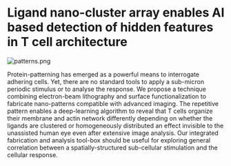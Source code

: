 # Ligand nano-cluster array enables AI based detection of hidden features in T cell architecture

![patterns.png](attachment:Patterns_Box_plots/patterns.png) 

Protein-patterning has emerged as a powerful means to interrogate adhering cells. Yet, there are no standard tools to apply a sub-micron periodic stimulus or to analyse the response. We propose a technique combining electron-beam lithography and surface functionalization to fabricate nano-patterns compatible with advanced imaging. The repetitive pattern enables a deep-learning algorithm to reveal that T cells organize their membrane and actin network differently depending on whether the ligands are clustered or homogeneously distributed an effect invisible to the unassisted human eye even after extensive image analysis. Our integrated fabrication and analysis tool-box should be useful for exploring general correlation between a spatially-structured sub-cellular stimulation and the cellular response.
